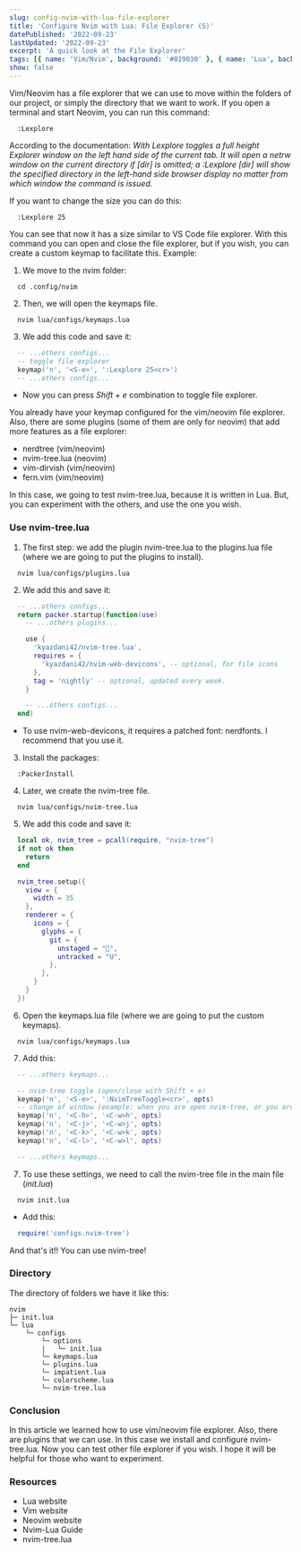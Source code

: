 ```yaml
---
slug: config-nvim-with-lua-file-explorer
title: 'Configure Nvim with Lua: File Explorer (5)'
datePublished: '2022-09-23'
lastUpdated: '2022-09-23'
excerpt: 'A quick look at the File Explorer'
tags: [{ name: 'Vim/Nvim', background: '#019030' }, { name: 'Lua', background: '#000080' }]
show: false
---
```


<script>
  import GenericLink from '$lib/components/Link/GenericLink.svelte';
</script>

Vim/Neovim has a file explorer that we can use to move within the folders of our project, or simply the directory that we want to work. If you open a terminal and start Neovim, you can run this command:

```vim
  :Lexplore
```

According to the documentation: _With Lexplore toggles a full height Explorer window on the left hand side of the current tab. It will open a netrw window on the current directory if [dir] is omitted; a :Lexplore [dir] will show the specified directory in the left-hand side browser display no matter from which window the command is issued._

If you want to change the size you can do this:

```vim
  :Lexplore 25
```

You can see that now it has a size similar to <GenericLink ariaLabel="VS Code" href="https://code.visualstudio.com/" target="_blank">VS Code</GenericLink> file explorer. With this command you can open and close the file explorer, but if you wish, you can create a custom keymap to facilitate this. Example:

1. We move to the nvim folder:

```shell
  cd .config/nvim
```

2. Then, we will open the keymaps file.

```shell
  nvim lua/configs/keymaps.lua
```

3. We add this code and save it:

```lua
  -- ...others configs...
  -- toggle file explorer
  keymap('n', '<S-e>', ':Lexplore 25<cr>')
  -- ...others configs...
```

- Now you can press _Shift + e_ combination to toggle file explorer.

You already have your keymap configured for the vim/neovim file explorer. Also, there are some plugins (some of them are only for neovim) that add more features as a file explorer:

- <GenericLink ariaLabel="nerdtree" href="https://github.com/preservim/nerdtree" target="_blank">nerdtree (vim/neovim)</GenericLink>
- <GenericLink ariaLabel="nvim-tree.lua" href="https://github.com/kyazdani42/nvim-tree.lua" target="_blank">nvim-tree.lua (neovim)</GenericLink>
- <GenericLink ariaLabel="vim-dirvish" href="https://github.com/justinmk/vim-dirvish" target="_blank">vim-dirvish (vim/neovim)</GenericLink>
- <GenericLink ariaLabel="fern.vim" href="https://github.com/lambdalisue/fern.vim" target="_blank">fern.vim (vim/neovim)</GenericLink>

In this case, we going to test <GenericLink ariaLabel="nvim-tree.lua" href="https://github.com/kyazdani42/nvim-tree.lua" target="_blank">nvim-tree.lua</GenericLink>, because it is written in <GenericLink ariaLabel="Read about Lua" href="https://www.lua.org/" target="_blank">Lua</GenericLink>. But, you can experiment with the others, and use the one you wish.

### Use nvim-tree.lua

1. The first step: we add the plugin <GenericLink ariaLabel="nvim-tree.lua" href="https://github.com/kyazdani42/nvim-tree.lua" target="_blank">nvim-tree.lua</GenericLink> to the plugins.lua file (where we are going to put the plugins to install).

```shell
  nvim lua/configs/plugins.lua
```

2. We add this and save it:

```lua
  -- ...others configs...
  return packer.startup(function(use)
    -- ...others plugins...

    use {
      'kyazdani42/nvim-tree.lua',
      requires = {
        'kyazdani42/nvim-web-devicons', -- optional, for file icons
      },
      tag = 'nightly' -- optional, updated every week.
    }

    -- ...others configs...
  end)
```

- To use <GenericLink ariaLabel="nvim-web-devicons" href="https://github.com/kyazdani42/nvim-web-devicons" target="_blank">nvim-web-devicons</GenericLink>, it requires a patched font: <GenericLink ariaLabel="nerdfonts" href="https://www.nerdfonts.com" target="_blank">nerdfonts</GenericLink>. I recommend that you use it.

3. Install the packages:

```shell
  :PackerInstall
```

4. Later, we create the nvim-tree file.

```shell
  nvim lua/configs/nvim-tree.lua
```

5. We add this code and save it:

```lua
  local ok, nvim_tree = pcall(require, "nvim-tree")
  if not ok then
    return
  end

  nvim_tree.setup({
    view = {
      width = 35
    },
    renderer = {
      icons = {
        glyphs = {
          git = {
            unstaged = "",
            untracked = "U",
          },
        },
      }
    }
  })
```

6. Open the keymaps.lua file (where we are going to put the custom keymaps).

```shell
  nvim lua/configs/keymaps.lua
```

7. Add this:

```lua
  -- ...others keymaps...

  -- nvim-tree toggle (open/close with Shift + e)
  keymap('n', '<S-e>', ':NvimTreeToggle<cr>', opts)
  -- change of window (example: when you are open nvim-tree, or you are splitted the window)
  keymap('n', '<C-h>', '<C-w>h', opts)
  keymap('n', '<C-j>', '<C-w>j', opts)
  keymap('n', '<C-k>', '<C-w>k', opts)
  keymap('n', '<C-l>', '<C-w>l', opts)

  -- ...others keymaps...
```

7. To use these settings, we need to call the nvim-tree file in the main file (_init.lua_)

```shell
  nvim init.lua
```

- Add this:

```lua
  require('configs.nvim-tree')
```

And that's it!! You can use nvim-tree!

### Directory

The directory of folders we have it like this:

```
nvim
├─ init.lua
└─ lua
    └─ configs
        └─ options
        |   └─ init.lua
        └─ keymaps.lua
        └─ plugins.lua
        └─ impatient.lua
        └─ colorscheme.lua
        └─ nvim-tree.lua
```

### Conclusion

In this article we learned how to use vim/neovim file explorer. Also, there are plugins that we can use. In this case we install and configure <GenericLink ariaLabel="nvim-tree.lua" href="https://github.com/kyazdani42/nvim-tree.lua" target="_blank">nvim-tree.lua</GenericLink>. Now you can test other file explorer if you wish. I hope it will be helpful for those who want to experiment.

### Resources

- <GenericLink ariaLabel="Read about Lua" href="https://www.lua.org/" target="_blank">Lua website</GenericLink>
- <GenericLink ariaLabel="Read about Vim" href="https://www.vim.org/" target="_blank">Vim website</GenericLink>
- <GenericLink ariaLabel="Read about Neovim" href="https://neovim.io/" target="_blank">Neovim website</GenericLink>
- <GenericLink ariaLabel="Read about Neovim-Lua" href="https://github.com/nanotee/nvim-lua-guide" target="_blank">Nvim-Lua Guide</GenericLink>
- <GenericLink ariaLabel="nvim-tree.lua" href="https://github.com/kyazdani42/nvim-tree.lua" target="_blank">nvim-tree.lua</GenericLink>
